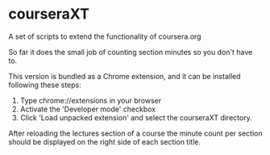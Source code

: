 courseraXT
==========

A set of scripts to extend the functionality of coursera.org

So far it does the small job of counting section minutes so you don't have to.

This version is bundled as a Chrome extension, and it can be installed following these steps:
1. Type chrome://extensions in your browser
2. Activate the 'Developer mode' checkbox
3. Click 'Load unpacked extension' and select the courseraXT directory.

After reloading the lectures section of a course the minute count per section should be displayed on the right side of each section title.
